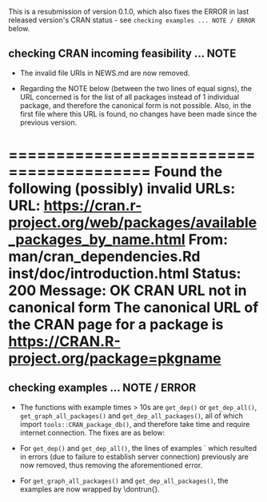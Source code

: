 This is a resubmission of version 0.1.0, which also fixes the ERROR in last released version's CRAN status - see `checking examples ... NOTE / ERROR` below.





## checking CRAN incoming feasibility ... NOTE

- The invalid file URIs in NEWS.md are now removed.

- Regarding the NOTE below (between the two lines of equal signs), the URL concerned is for the list of all packages instead of 1 individual package, and therefore the canonical form is not possible. Also, in the first file where this URL is found, no changes have been made since the previous version.

=========================================
Found the following (possibly) invalid URLs:
  URL: https://cran.r-project.org/web/packages/available_packages_by_name.html
    From: man/cran_dependencies.Rd
          inst/doc/introduction.html
    Status: 200
    Message: OK
    CRAN URL not in canonical form
  The canonical URL of the CRAN page for a package is 
    https://CRAN.R-project.org/package=pkgname
==========================================





## checking examples ... NOTE / ERROR

- The functions with example times > 10s are `get_dep()` or `get_dep_all()`, `get_graph_all_packages()` and `get_dep_all_packages()`, all of which import `tools::CRAN_package_db()`, and therefore take time and require internet connection. The fixes are as below:

- For `get_dep()` and `get_dep_all()`, the lines of examples ` which resulted in errors (due to failure to establish server connection) previously are now removed, thus removing the aforementioned error.

- For `get_graph_all_packages()` and `get_dep_all_packages()`, the examples are now wrapped by \dontrun{}.